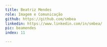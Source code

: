 ```yaml
---
title: Beatriz Mendes
role: Imagem e Comunicação
github: https://github.com/smbea
linkedin: https://www.linkedin.com/in/smbea/
pic: beamendes
index: 11

---
```

